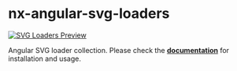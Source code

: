 # nx-angular-svg-loaders

[![SVG Loaders Preview](https://github.com/ngeenx/nx-svg-loaders/blob/main/docs/static/img/nx-svg-loaders-preview.gif?raw=true)](https://ngeenx.github.io/nx-svg-loaders/)

Angular SVG loader collection. Please check the **[documentation](https://ngeenx.github.io/nx-svg-loaders/docs/category/vue)** for installation and usage.
